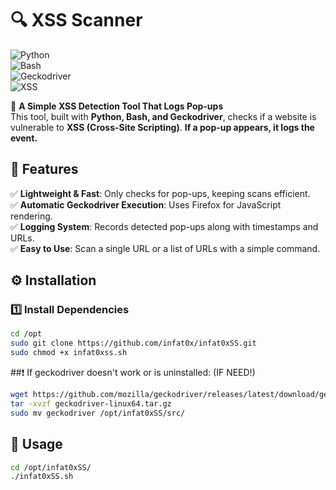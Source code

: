# 🔍 XSS Scanner  
![Python](https://img.shields.io/badge/Python-3.9%2B-blue?logo=python)  
![Bash](https://img.shields.io/badge/Bash-Scripting-green?logo=gnu-bash)  
![Geckodriver](https://img.shields.io/badge/Geckodriver-Firefox-orange?logo=firefox)  
![XSS](https://img.shields.io/badge/Security-XSS-red?logo=security)  




🔎 **A Simple XSS Detection Tool That Logs Pop-ups**  
This tool, built with **Python, Bash, and Geckodriver**, checks if a website is vulnerable to **XSS (Cross-Site Scripting)**. **If a pop-up appears, it logs the event.**  

## 📌 Features  
✅ **Lightweight & Fast**: Only checks for pop-ups, keeping scans efficient.  
✅ **Automatic Geckodriver Execution**: Uses Firefox for JavaScript rendering.  
✅ **Logging System**: Records detected pop-ups along with timestamps and URLs.  
✅ **Easy to Use**: Scan a single URL or a list of URLs with a simple command.  

## ⚙️ Installation  

### 1️⃣ Install Dependencies  
```bash
cd /opt
sudo git clone https://github.com/infat0x/infat0xSS.git
sudo chmod +x infat0xss.sh
```
##❗ If geckodriver doesn't work or is uninstalled: (IF NEED!)
```bash
wget https://github.com/mozilla/geckodriver/releases/latest/download/geckodriver-linux64.tar.gz
tar -xvzf geckodriver-linux64.tar.gz
sudo mv geckodriver /opt/infat0xSS/src/
```
## 📜 Usage
```bash
cd /opt/infat0xSS/
./infat0xSS.sh
```
